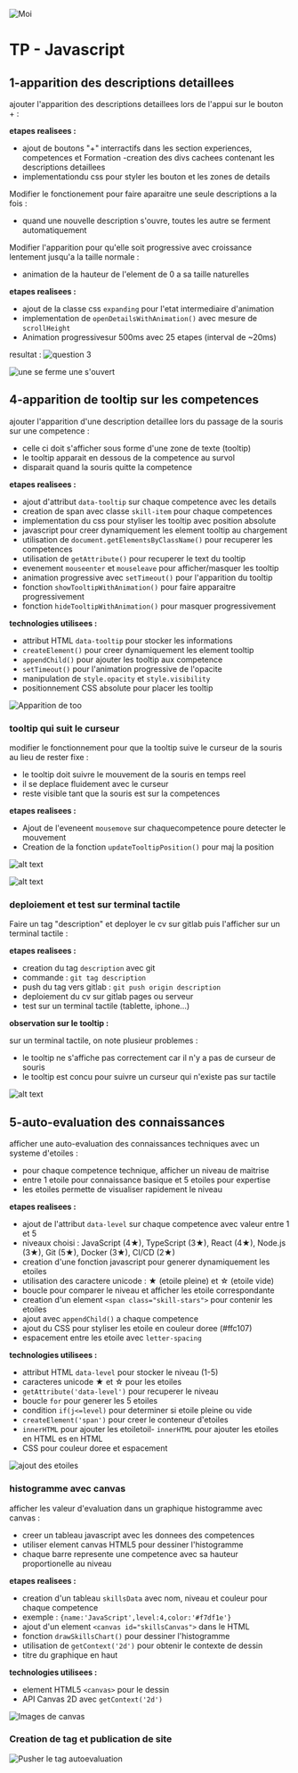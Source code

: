 ![Moi](image/tp.png "Mouaad ELHANSALI")

# TP - Javascript 

## 1-apparition des descriptions detaillees 

ajouter l'apparition des descriptions detaillees lors de l'appui sur le bouton + :

**etapes realisees :**

- ajout de boutons "+" interractifs dans les section experiences, competences et Formation
-creation des divs cachees contenant les descriptions detaillees 
- implementationdu  css pour styler les bouton et les zones de details


Modifier le fonctionement pour faire aparaitre une seule descriptions a la fois :

- quand une nouvelle description s'ouvre, toutes les autre se ferment automatiquement


Modifier l'apparition pour qu'elle soit progressive avec croissance lentement jusqu'a la taille normale :
- animation de la hauteur de l'element de 0 a sa taille naturelles

**etapes realisees :**

- ajout de la classe css `expanding` pour l'etat intermediaire d'animation
- implementation de `openDetailsWithAnimation()` avec mesure de `scrollHeight`
- Animation progressivesur 500ms avec 25 etapes (interval de ~20ms)  


resultat : 
![question 3](image.png)

![une se ferme une s'ouvert](image-1.png)


## 4-apparition de tooltip sur les competences

ajouter l'apparition d'une description detaillee lors du passage de la souris sur une competence :

- celle ci doit s'afficher sous forme d'une zone de texte (tooltip)
- le tooltip apparait en dessous de la competence au survol
- disparait quand la souris quitte la competence

**etapes realisees :**

- ajout d'attribut `data-tooltip` sur chaque competence avec les details
- creation de span avec classe `skill-item` pour chaque competences
- implementation du css pour styliser les tooltip avec position absolute
- javascript pour creer dynamiquement les element tooltip au chargement
- utilisation de `document.getElementsByClassName()` pour recuperer les competences
- utilisation de `getAttribute()` pour recuperer le text du tooltip
- evenement `mouseenter` et `mouseleave` pour afficher/masquer les tooltip
- animation progressive avec `setTimeout()` pour l'apparition du tooltip
- fonction `showTooltipWithAnimation()` pour faire apparaitre progressivement
- fonction `hideTooltipWithAnimation()` pour masquer progressivement

**technologies utilisees :**

- attribut HTML `data-tooltip` pour stocker les informations
- `createElement()` pour creer dynamiquement les element tooltip
- `appendChild()` pour ajouter les tooltip aux competence
- `setTimeout()` pour l'animation progressive de l'opacite
- manipulation de `style.opacity` et `style.visibility`
- positionnement CSS absolute pour placer les tooltip

![Apparition de too](image-2.png)

### tooltip qui suit le curseur

modifier le fonctionnement pour que la tooltip suive le curseur de la souris au lieu de rester fixe :

- le tooltip doit suivre le mouvement de la souris en temps reel
- il se deplace fluidement avec le curseur
- reste visible tant que la souris est sur la competences

**etapes realisees :**

- Ajout de l'eveneent `mousemove` sur chaquecompetence poure detecter le mouvement
- Creation de la fonction `updateTooltipPosition()` pour maj la position

![alt text](<Screenshot From 2025-10-16 08-52-02.png>)

![alt text](<Screenshot From 2025-10-16 08-52-07.png>)

### deploiement et test sur terminal tactile

Faire un tag "description" et deployer le cv sur gitlab puis l'afficher sur un terminal tactile :

**etapes realisees :**

- creation du tag `description` avec git
- commande : `git tag description`
- push du tag vers gitlab : `git push origin description`
- deploiement du cv sur gitlab pages ou serveur
- test sur un terminal tactile (tablette, iphone...)

**observation sur le tooltip :**

sur un terminal tactile, on note plusieur problemes :

- le tooltip ne s'affiche pas correctement car il n'y a pas de curseur de souris
- le tooltip est concu pour suivre un curseur qui n'existe pas sur tactile

![alt text](image-3.png)

## 5-auto-evaluation des connaissances

afficher une auto-evaluation des connaissances techniques avec un systeme d'etoiles :

- pour chaque competence technique, afficher un niveau de maitrise
- entre 1 etoile pour connaissance basique et 5 etoiles pour expertise
- les etoiles permette de visualiser rapidement le niveau

**etapes realisees :**

- ajout de l'attribut `data-level` sur chaque competence avec valeur entre 1 et 5
- niveaux choisi : JavaScript (4★), TypeScript (3★), React (4★), Node.js (3★), Git (5★), Docker (3★), CI/CD (2★)
- creation d'une fonction javascript pour generer dynamiquement les etoiles
- utilisation des caractere unicode : ★ (etoile pleine) et ☆ (etoile vide)
- boucle pour comparer le niveau et afficher les etoile correspondante
- creation d'un element `<span class="skill-stars">` pour contenir les etoiles
- ajout avec `appendChild()` a chaque competence
- ajout du CSS pour styliser les etoile en couleur doree (#ffc107)
- espacement entre les etoile avec `letter-spacing`

**technologies utilisees :**

- attribut HTML `data-level` pour stocker le niveau (1-5)
- caracteres unicode ★ et ☆ pour les etoiles
- `getAttribute('data-level')` pour recuperer le niveau
- boucle `for` pour generer les 5 etoiles
- condition `if(j<=level)` pour determiner si etoile pleine ou vide
- `createElement('span')` pour creer le conteneur d'etoiles
- `innerHTML` pour ajouter les etoiletoil- `innerHTML` pour ajouter les etoiles en HTML
es en HTML
- CSS pour couleur doree et espacement

![ajout des etoiles](image-4.png)

### histogramme avec canvas

afficher les valeur d'evaluation dans un graphique histogramme avec canvas :

- creer un tableau javascript avec les donnees des competences
- utiliser element canvas HTML5 pour dessiner l'histogramme
- chaque barre represente une competence avec sa hauteur proportionelle au niveau

**etapes realisees :**

- creation d'un tableau `skillsData` avec nom, niveau et couleur pour chaque competence
- exemple : `{name:'JavaScript',level:4,color:'#f7df1e'}`
- ajout d'un element `<canvas id="skillsCanvas">` dans le HTML
- fonction `drawSkillsChart()` pour dessiner l'histogramme
- utilisation de `getContext('2d')` pour obtenir le contexte de dessin
- titre du graphique en haut

**technologies utilisees :**

- element HTML5 `<canvas>` pour le dessin
- API Canvas 2D avec `getContext('2d')`


![Images de canvas](image-5.png)


### Creation de tag et publication de site 
![Pusher le tag autoevaluation](image-6.png)